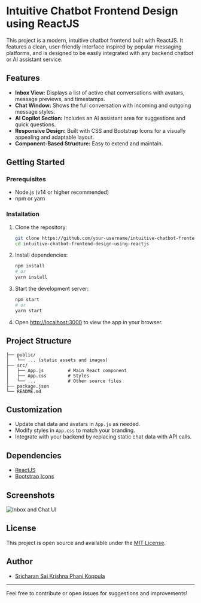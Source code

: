 # Intuitive Chatbot Frontend Design using ReactJS

This project is a modern, intuitive chatbot frontend built with ReactJS. It features a clean, user-friendly interface inspired by popular messaging platforms, and is designed to be easily integrated with any backend chatbot or AI assistant service.

## Features

- **Inbox View:** Displays a list of active chat conversations with avatars, message previews, and timestamps.
- **Chat Window:** Shows the full conversation with incoming and outgoing message styles.
- **AI Copilot Section:** Includes an AI assistant area for suggestions and quick questions.
- **Responsive Design:** Built with CSS and Bootstrap Icons for a visually appealing and adaptable layout.
- **Component-Based Structure:** Easy to extend and maintain.

## Getting Started

### Prerequisites
- Node.js (v14 or higher recommended)
- npm or yarn

### Installation
1. Clone the repository:
   ```sh
   git clone https://github.com/your-username/intuitive-chatbot-frontend-design-using-reactjs.git
   cd intuitive-chatbot-frontend-design-using-reactjs
   ```
2. Install dependencies:
   ```sh
   npm install
   # or
   yarn install
   ```
3. Start the development server:
   ```sh
   npm start
   # or
   yarn start
   ```
4. Open [http://localhost:3000](http://localhost:3000) to view the app in your browser.

## Project Structure

```
├── public/
│   └── ... (static assets and images)
├── src/
│   ├── App.js         # Main React component
│   ├── App.css        # Styles
│   └── ...            # Other source files
├── package.json
└── README.md
```

## Customization
- Update chat data and avatars in `App.js` as needed.
- Modify styles in `App.css` to match your branding.
- Integrate with your backend by replacing static chat data with API calls.

## Dependencies
- [ReactJS](https://reactjs.org/)
- [Bootstrap Icons](https://icons.getbootstrap.com/)

## Screenshots
<!-- Add a screenshot to the public/screenshots folder and update the path below -->
![Inbox and Chat UI]([./screenshots/inbox-chat-ui.png](https://raw.githubusercontent.com/phani-x507/Inituitive-Chatbot-Frontend-Design-using-ReactJs/refs/heads/master/Screenshots/sc1.png))

## License
This project is open source and available under the [MIT License](LICENSE).

## Author
- [Sricharan Sai Krishna Phani Koppula](https://github.com/phani-x507)

---
Feel free to contribute or open issues for suggestions and improvements!
